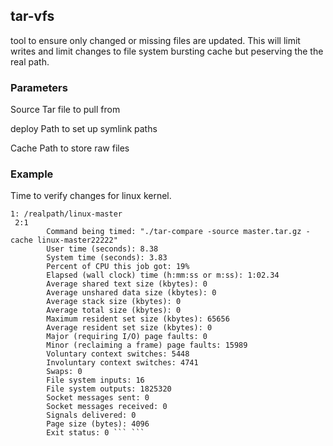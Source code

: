 ## tar-vfs


tool to ensure only changed or missing files are updated. This will limit writes and limit changes to file system bursting cache but peserving the the real path. 



### Parameters 

Source Tar file to pull from

deploy Path to set up symlink paths

Cache   Path to store raw files

### Example

Time to verify changes for linux kernel. 

```vamage@docket:~$ /usr/bin/time -v  ./tar-compare -source master.tar.gz -cache linux-master2
1: /realpath/linux-master
 2:1
        Command being timed: "./tar-compare -source master.tar.gz -cache linux-master22222"
        User time (seconds): 8.38
        System time (seconds): 3.83
        Percent of CPU this job got: 19%
        Elapsed (wall clock) time (h:mm:ss or m:ss): 1:02.34
        Average shared text size (kbytes): 0
        Average unshared data size (kbytes): 0
        Average stack size (kbytes): 0
        Average total size (kbytes): 0
        Maximum resident set size (kbytes): 65656
        Average resident set size (kbytes): 0
        Major (requiring I/O) page faults: 0
        Minor (reclaiming a frame) page faults: 15989
        Voluntary context switches: 5448
        Involuntary context switches: 4741
        Swaps: 0
        File system inputs: 16
        File system outputs: 1825320
        Socket messages sent: 0
        Socket messages received: 0
        Signals delivered: 0
        Page size (bytes): 4096
        Exit status: 0 ``` ```
